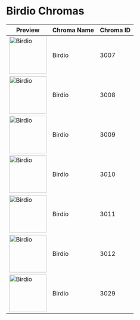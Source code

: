 # Birdio Chromas

| Preview | Chroma Name | Chroma ID |
|---|---|---|
| <img src='https://raw.communitydragon.org/latest/plugins/rcp-be-lol-game-data/global/default/v1/champion-chroma-images/3/3007.png' alt='Birdio' width='100'> | Birdio | 3007 |
| <img src='https://raw.communitydragon.org/latest/plugins/rcp-be-lol-game-data/global/default/v1/champion-chroma-images/3/3008.png' alt='Birdio' width='100'> | Birdio | 3008 |
| <img src='https://raw.communitydragon.org/latest/plugins/rcp-be-lol-game-data/global/default/v1/champion-chroma-images/3/3009.png' alt='Birdio' width='100'> | Birdio | 3009 |
| <img src='https://raw.communitydragon.org/latest/plugins/rcp-be-lol-game-data/global/default/v1/champion-chroma-images/3/3010.png' alt='Birdio' width='100'> | Birdio | 3010 |
| <img src='https://raw.communitydragon.org/latest/plugins/rcp-be-lol-game-data/global/default/v1/champion-chroma-images/3/3011.png' alt='Birdio' width='100'> | Birdio | 3011 |
| <img src='https://raw.communitydragon.org/latest/plugins/rcp-be-lol-game-data/global/default/v1/champion-chroma-images/3/3012.png' alt='Birdio' width='100'> | Birdio | 3012 |
| <img src='https://raw.communitydragon.org/latest/plugins/rcp-be-lol-game-data/global/default/v1/champion-chroma-images/3/3029.png' alt='Birdio' width='100'> | Birdio | 3029 |
